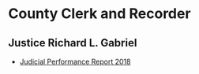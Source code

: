 # County Clerk and Recorder 

## Justice Richard L. Gabriel
* [Judicial Performance Report 2018][1]

[1]: http://www.coloradojudicialperformance.gov/retentionpdfs/2018/19769%20-%20Justice%20Richard%20L.%20Gabriel.pdf